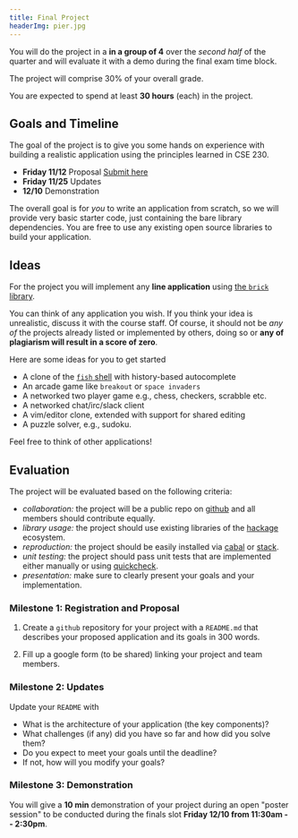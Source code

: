 ```yaml
---
title: Final Project
headerImg: pier.jpg
---
```


You will do the project in a  **in a group of 4** over 
the *second half* of the quarter and will evaluate it 
with a demo during the final exam time block.

The project will comprise 30% of your overall grade. 

You are expected to spend at least **30 hours** (each) 
in the project. 

## Goals and Timeline

The goal of the project is to give you some hands on 
experience with building a realistic application using
the principles learned in CSE 230.

- **Friday 11/12** Proposal [Submit here](https://forms.gle/Fd4CUajSCzS4Er4e7)
- **Friday 11/25** Updates
- **12/10** Demonstration

The overall goal is for *you* to write an application 
from scratch, so we will provide very basic starter 
code, just containing the bare library dependencies.
You are free to use any existing open source libraries 
to build your application.

## Ideas

For the project you will implement any **line application** 
using [the `brick` library](https://github.com/jtdaugherty/brick/).

You can think of any application you wish. If you think your idea 
is unrealistic, discuss it with the course staff. Of course, it 
should not be *any of* the projects already listed or implemented
by others, doing so or **any of plagiarism will result in 
a score of zero**.

Here are some ideas for you to get started

- A clone of the [`fish` shell](https://fishshell.com/) with history-based autocomplete
- An arcade game like `breakout` or `space invaders` 
- A networked two player game e.g., chess, checkers, scrabble etc. 
- A networked chat/irc/slack client
- A vim/editor clone, extended with support for shared editing
- A puzzle solver, e.g., sudoku.

Feel free to think of other applications!

## Evaluation

The project will be evaluated based on the following criteria: 

- *collaboration:* the project will be a public repo on [github](https://github.com/) and all members should contribute equally. 
- *library usage:* the project should use existing libraries of the [hackage](https://hackage.haskell.org/) ecosystem.  
- *reproduction:* the project should be easily installed via [cabal](https://www.haskell.org/cabal/) or [stack](https://docs.haskellstack.org/en/stable/README/).
- *unit testing:* the project should pass unit tests that are implemented either manually or using [quickcheck](https://hackage.haskell.org/package/QuickCheck). 
- *presentation:* make sure to clearly present your goals and your implementation.

### Milestone 1: Registration and Proposal

1. Create a `github` repository for your project with a `README.md` 
   that describes your proposed application and its goals in 300 words.

2. Fill up a google form (to be shared) linking your project and team members.


### Milestone 2: Updates

Update your `README` with 

- What is the architecture of your application (the key components)?
- What challenges (if any) did you have so far and how did you solve them?
- Do you expect to meet your goals until the deadline?
- If not, how will you modify your goals? 

### Milestone 3: Demonstration

You will give a **10 min** demonstration of your project during an open
"poster session" to be conducted during the finals slot **Friday 12/10 from 11:30am -- 2:30pm**.
